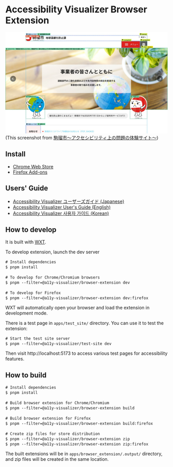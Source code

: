 # Accessibility Visualizer Browser Extension

![Screenshot of 駒瑠市. Showing annotations of accessibility properties](./a11y-visualizer-komarushi.jpg)
(This screenshot from [駒瑠市〜アクセシビリティ上の問題の体験サイト〜](https://a11yc.com/city-komaru/))

## Install

- [Chrome Web Store](https://chromewebstore.google.com/detail/accessibility-visualizer/idcacekakoknnpbfjcdhnkffgfbddnhk)
- [Firefox Add-ons](https://addons.mozilla.org/ja/firefox/addon/accessibility-visualizer/)

## Users' Guide

- [Accessibility Visualizer ユーザーズガイド (Japanese)](./docs/ja/UsersGuide.md)
- [Accessibility Visualizer User's Guide (English)](./docs/en/UsersGuide.md)
- [Accessibility Visualizer 사용자 가이드 (Korean)](./docs/ko/UsersGuide.md)

## How to develop

It is built with [WXT](https://wxt.dev/).

To develop extension, launch the dev server

```
# Install dependencies
$ pnpm install

# To develop for Chrome/Chromium browsers
$ pnpm --filter=@a11y-visualizer/browser-extension dev

# To develop for Firefox
$ pnpm --filter=@a11y-visualizer/browser-extension dev:firefox
```

WXT will automatically open your browser and load the extension in development mode.

There is a test page in `apps/test_site/` directory. You can use it to test the extension:

```
# Start the test site server
$ pnpm --filter=@a11y-visualizer/test-site dev
```

Then visit http://localhost:5173 to access various test pages for accessibility features.

## How to build

```
# Install dependencies
$ pnpm install

# Build browser extension for Chrome/Chromium
$ pnpm --filter=@a11y-visualizer/browser-extension build

# Build browser extension for Firefox
$ pnpm --filter=@a11y-visualizer/browser-extension build:firefox

# Create zip files for store distribution
$ pnpm --filter=@a11y-visualizer/browser-extension zip
$ pnpm --filter=@a11y-visualizer/browser-extension zip:firefox
```

The built extensions will be in `apps/browser_extension/.output/` directory, and zip files will be created in the same location.
